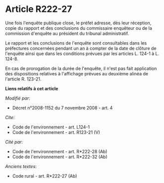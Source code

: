 # Article R222-27

Une fois l'enquête publique close, le préfet adresse, dès leur réception, copie du rapport et des conclusions du commissaire
enquêteur ou de la commission d'enquête au président du tribunal administratif. 

Le rapport et les conclusions de l'enquête sont consultables dans les préfectures concernées pendant un an à compter de la
date de clôture de l'enquête ainsi que dans les conditions prévues par les articles L. 124-1 à L. 124-8. 

En cas de prorogation de la durée de l'enquête, il n'est pas fait application des dispositions relatives à l'affichage
prévues au deuxième alinéa de l'article R. 123-21.

**Liens relatifs à cet article**

_Modifié par_:

  - Décret n°2008-1152 du 7 novembre 2008 - art. 4

_Cite_:

  - Code de l'environnement - art. L124-1
  - Code de l'environnement - art. R123-21 (V)

_Cité par_:

  - Code de l'environnement - art. R*222-28 (Ab)
  - Code de l'environnement - art. R*222-32 (Ab)

_Anciens textes_:

  - Code rural - art. R*222-27 (Ab)
